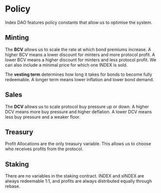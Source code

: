 # Policy

Index DAO features policy constants that allow us to optimise the system.

## Minting

The **BCV** allows us to scale the rate at which bond premiums increase. A higher BCV means a lower discount for minters and more protocol profit. A lower BCV means a higher discount for minters and less protocol profit. We can also include a minimal price for which one INDEX is sold.

The **vesting term** determines how long it takes for bonds to become fully redeemable. A longer term means lower inflation and lower bond demand.

## Sales

The **DCV** allows us to scale protocol buy pressure up or down. A higher DCV means more buy pressure and higher deflation. A lower DCV means less buy pressure and a weaker floor.

## Treasury

Profit Allocations are the only treasury variable. This allows us to choose who receives profits from the protocol.

## Staking

There are no variables in the staking contract. INDEX and sINDEX are always redeemable 1:1, and profits are always distributed equally through rebase.
